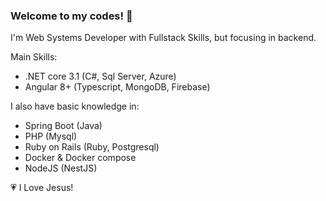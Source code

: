 ### Welcome to my codes! 👋

I'm Web Systems Developer with Fullstack Skills, but focusing in backend.

Main Skills:
  - .NET core 3.1 (C#, Sql Server, Azure)
  - Angular 8+ (Typescript, MongoDB, Firebase)

I also have basic knowledge in:
  - Spring Boot (Java)
  - PHP (Mysql)
  - Ruby on Rails (Ruby, Postgresql)
  - Docker & Docker compose
  - NodeJS (NestJS)

:heartpulse: I Love Jesus!
<!--
**armandodelcol-coder/armandodelcol-coder** is a ✨ _special_ ✨ repository because its `README.md` (this file) appears on your GitHub profile.

Here are some ideas to get you started:

- 🔭 I’m currently working on ...
- 🌱 I’m currently learning ...
- 👯 I’m looking to collaborate on ...
- 🤔 I’m looking for help with ...
- 💬 Ask me about ...
- 📫 How to reach me: ...
- 😄 Pronouns: ...
- ⚡ Fun fact: ...
-->
